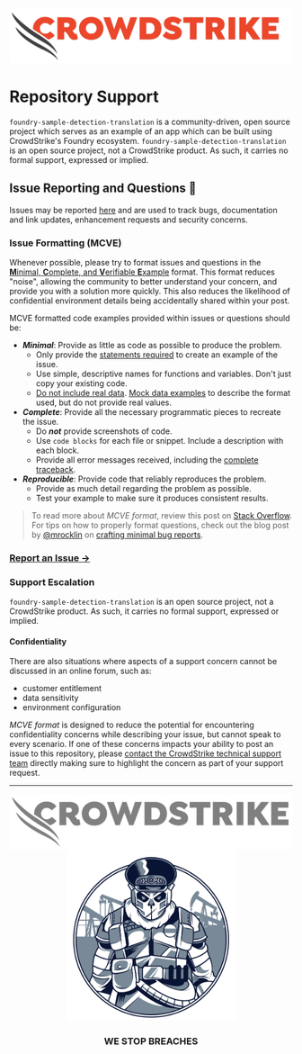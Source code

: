![CrowdStrike Falcon](/images/cs-logo.png?raw=true)

# Repository Support

`foundry-sample-detection-translation` is a community-driven, open source project which serves as an example of an app which can be built using CrowdStrike's Foundry ecosystem.
`foundry-sample-detection-translation` is an open source project, not a CrowdStrike product. As such, it carries no formal support, expressed or implied.

## Issue Reporting and Questions 🐛

Issues may be reported [here](https://github.com/CrowdStrike/foundry-sample-detection-translation/issues/new/choose) and are used to track bugs, documentation and link updates, enhancement requests and security concerns.

### Issue Formatting (MCVE)

Whenever possible, please try to format issues and questions in the [**M**inimal, **C**omplete, and **V**erifiable **E**xample](https://stackoverflow.com/help/minimal-reproducible-example) format. This format reduces "noise", allowing the community to better understand your concern, and provide you with a solution more quickly. This also reduces the likelihood of confidential environment details being accidentally shared within your post.

MCVE formatted code examples provided within issues or questions should be:

- _**Minimal**_: Provide as little as code as possible to produce the problem.
  - Only provide the [statements required](https://matthewrocklin.com/minimal-bug-reports#see-how-small-you-can-make-things) to create an example of the issue.
  - Use simple, descriptive names for functions and variables. Don't just copy your existing code.
  - [Do not include real data](https://matthewrocklin.com/minimal-bug-reports#don-t-post-data). [Mock data examples](https://matthewrocklin.com/minimal-bug-reports#actually-don-t-include-your-data-at-all) to describe the format used, but do not provide real values.
- _**Complete**_: Provide all the necessary programmatic pieces to recreate the issue.
  - Do _**not**_ provide screenshots of code.
  - Use `code blocks` for each file or snippet. Include a description with each block.
  - Provide all error messages received, including the [complete traceback](https://matthewrocklin.com/minimal-bug-reports#provide-complete-tracebacks).
- _**Reproducible**_: Provide code that reliably reproduces the problem.
  - Provide as much detail regarding the problem as possible.
  - Test your example to make sure it produces consistent results.

> To read more about _MCVE format_, review this post on [Stack Overflow](https://stackoverflow.com/help/minimal-reproducible-example). For tips on how to properly format questions, check out the blog post by [@mrocklin](https://github.com/mrocklin/) on [crafting minimal bug reports](https://matthewrocklin.com/minimal-bug-reports).

### [Report an Issue →](https://github.com/CrowdStrike/foundry-sample-detection-translation/issues/new/choose)

### Support Escalation

`foundry-sample-detection-translation` is an open source project, not a CrowdStrike product. As such, it carries no formal support, expressed or implied.

#### Confidentiality

There are also situations where aspects of a support concern cannot be discussed in an online forum, such as:

- customer entitlement
- data sensitivity
- environment configuration

_MCVE format_ is designed to reduce the potential for encountering confidentiality concerns while describing your issue, but cannot speak to every scenario. If one of these concerns impacts your ability to post an issue to this repository, please [contact the CrowdStrike technical support team](https://supportportal.crowdstrike.com/) directly making sure to highlight the concern as part of your support request.

---

<p align="center"><img src="/images/cs-logo-footer.png"><br/><img width="300px" src="/images/adversary-bear.png"></p>
<h3><p align="center">WE STOP BREACHES</p></h3>
